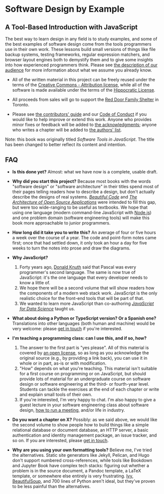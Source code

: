 # Software Design by Example
## A Tool-Based Introduction with JavaScript

The best way to learn design in any field is to study examples,
and some of the best examples of software design come from the tools programmers use in their own work.
These lessons build small versions of things like file backup systems,
testing frameworks,
regular expression matchers,
and browser layout engines
both to demystify them and
to give some insights into how experienced programmers think.
Please see [the description of our audience](https://third-bit.com/sdxjs/introduction/#who-is-our-audience)
for more information about what we assume you already know.

-   All of the written material in this project can be freely reused
    under the terms of the [Creative Commons - Attribution license](https://third-bit.com/sdxjs/license/#writing),
    while all of the software is made available under the terms of the [Hippocratic License](https://third-bit.com/sdxjs/license/#software).

-   All proceeds from sales will go to support the [Red Door Family Shelter](https://www.reddoorshelter.ca/) in Toronto.

-   Please see [the contributors' guide](https://third-bit.com/sdxjs/contributing/)
    and our [Code of Conduct](https://third-bit.com/sdxjs/conduct/)
    if you would like to help improve or extend this work.
    Anyone who provides minor fixes or feedback will be added to
    [the acknowledgments](https://third-bit.com/sdxjs/#who-helped-us-and-inspired-us);
    anyone who writes a chapter will be added to [the authors' list](https://third-bit.com/sdxjs/authors/).

Note: this book was originally titled *Software Tools in JavaScript*.
The title has been changed to better reflect its content and intention.

## FAQ

-   **Is this done yet?**
    Almost: what we have now is a complete, usable draft.

-   **Why did you start this project?**
    Because most books with the words "software design" or "software architecture" in their titles
    spend most of their pages telling readers how to describe a design,
    but don't actually describe the designs of real systems.
    *[Beautiful Code](https://www.oreilly.com/library/view/beautiful-code/9780596510046/)*
    and *[The Architecture of Open Source Applications](http://aosabook.org)*
    were intended to fill this gap,
    but were too wide-ranging to be useful as textbooks.
    We hope that using one language (modern command-line JavaScript with [Node.js](https://nodejs.org/))
    and one problem domain (software engineering tools)
    will make this book more approachable to junior programmers.

-   **How long did it take you to write this?**
    An average of four or five hours a week over the course of a year.
    The code and point-form notes came first;
    once that had settled down,
    it only took an hour a day for five weeks to turn the notes into prose
    and draw the diagrams.

-   **Why JavaScript?**
    1.  Forty years ago, [Donald Knuth](https://en.wikipedia.org/wiki/Donald_Knuth) said that
        Pascal was every programmer's second language.
        The same is now true of JavaScript:
        it's the one language that every developer needs to know a little of.
    2.  We hope there will be a second volume
        that will show readers how the components of a modern web stack work.
        JavaScript is the only realistic choice for the front-end tools that will be part of that.
    3.  We wanted to learn more JavaScript than
        co-authoring *[JavaScript for Data Science](https://js4ds.org/)* taught us.

-   **What about doing a Python or TypeScript version? Or a Spanish one?**
    Translations into other languages (both human and machine) would be very welcome:
    please [get in touch](mailto:gvwilson@third-bit.com) if you're interested.

-   **I'm teaching a programming class: can I use this, and if so, how?**
    1.  The answer to the first part is "yes please".
        All of this material is covered by [an open license](https://third-bit.com/sdxjs/license/),
        so as long as you acknowledge the original source (e.g., by providing a link back),
        you can use it in whole or in part,
        as-is or with modification.
    2.  "How" depends on what you're teaching.
        This material isn't suitable for a first course on programming or on JavaScript,
        but should provide lots of material for an undergraduate course on software design or software engineering
        at the third- or fourth-year level.
        Students can tackle the exercises at the end of each chapter
        or write and explain small tools of their own.
    3.  If you're interested, I'm very happy to chat.
        I'm also happy to give a guest lecture in your software engineering class
	about software design,
	[how to run a meeting](https://www.youtube.com/watch?v=PtewOjRy-1U),
	and/or life in industry.

-   **Do you want a chapter on X?**
    Possibly:
    as we said above,
    we would like the second volume to show people how to build things like
    a simple relational database or document database,
    an HTTP server,
    a basic authentication and identity management package,
    an issue tracker,
    and so on.
    If you are interested, please [get in touch](mailto:gvwilson@third-bit.com).

-   **Why are you using your own formatting tools?**
    Believe me, I've tried the alternatives.
    Static site generators like Jekyll, Pelican, and Hugo don't support numbered cross-references,
    while tools like Bookdown and Jupyter Book have complex tech stacks:
    figuring out whether a problem is in the source document,
    a Pandoc template,
    a LaTeX template,
    or somewhere else entirely is very frustrating.
    [Ivy](http://www.dmulholl.com/docs/ivy/main/),
    [BeautifulSoup](https://beautiful-soup-4.readthedocs.io/en/latest/),
    and 700 lines of Python aren't ideal,
    but they've proven to be less painful than the alternatives.
